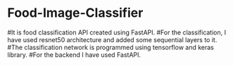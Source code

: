 # Food-Image-Classifier
#It is food classification API created using FastAPI.
#For the classification, I have used resnet50 architecture and added some sequential layers to it.
#The classification network is programmed using tensorflow and keras library.
#For the backend I have used FastAPI.
